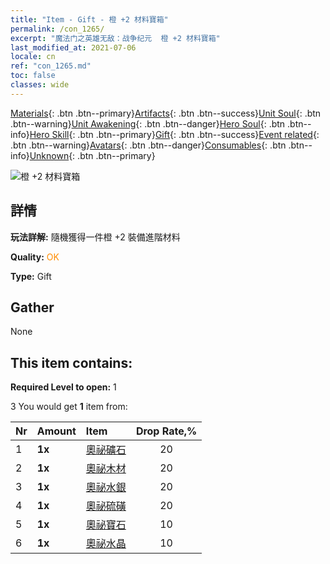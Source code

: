 ```yaml
---
title: "Item - Gift - 橙 +2 材料寶箱"
permalink: /con_1265/
excerpt: "魔法门之英雄无敌：战争纪元  橙 +2 材料寶箱"
last_modified_at: 2021-07-06
locale: cn
ref: "con_1265.md"
toc: false
classes: wide
---
```

 [Materials](/ItemsCN/){: .btn .btn--primary}[Artifacts](/ItemsCN/Artifacts/){: .btn .btn--success}[Unit Soul](/ItemsCN/UnitSoul/){: .btn .btn--warning}[Unit Awakening](/ItemsCN/UnitAwakening/){: .btn .btn--danger}[Hero Soul](/ItemsCN/HeroSoul/){: .btn .btn--info}[Hero Skill](/ItemsCN/HeroSkill/){: .btn .btn--primary}[Gift](/ItemsCN/Gift/){: .btn .btn--success}[Event related](/ItemsCN/Events/){: .btn .btn--warning}[Avatars](/ItemsCN/Avatars/){: .btn .btn--danger}[Consumables](/ItemsCN/Consumables/){: .btn .btn--info}[Unknown](/ItemsCN/Unknown/){: .btn .btn--primary}

 ![橙 +2 材料寶箱](/images/t/i_304002.png)

## 詳情
 **玩法詳解:** 隨機獲得一件橙 +2 裝備進階材料

 **Quality:** <span style="color: #FF8C00">OK</span>

 **Type:** Gift

## Gather

  None

## This item contains:

 **Required Level to open:** 1

 3 You would get **1** item  from:

  | Nr | Amount |     Item    | Drop Rate,% |
  |:---|:-------|:------------|:---------:|
  | 1 |  **1x** | [奧祕礦石](/cn/Items/mat_75/) | 20 | 
  | 2 |  **1x** | [奧祕木材](/cn/Items/mat_76/) | 20 | 
  | 3 |  **1x** | [奧祕水銀](/cn/Items/mat_77/) | 20 | 
  | 4 |  **1x** | [奧祕硫磺](/cn/Items/mat_78/) | 20 | 
  | 5 |  **1x** | [奧祕寶石](/cn/Items/mat_79/) | 10 | 
  | 6 |  **1x** | [奧祕水晶](/cn/Items/mat_80/) | 10 | 
